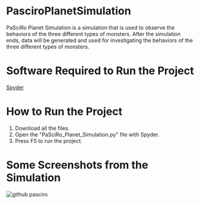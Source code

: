 # PasciroPlanetSimulation
PaSciRo Planet Simulation is a simulation that is used to observe the behaviors of the three different types of monsters. After the simulation ends, data will be generated and used for investigating the behaviors of the three different types of monsters.

# Software Required to Run the Project 
[Spyder](https://www.anaconda.com/products/individual)

# How to Run the Project
1) Download all the files.
2) Open the "PaSciRo_Planet_Simulation.py" file with Spyder.
3) Press F5 to run the project. 

# Some Screenshots from the Simulation 
![github pasciro](https://user-images.githubusercontent.com/95561298/146944169-16439ad1-b0a4-45dc-90ad-3bc74c6e0b74.PNG)
